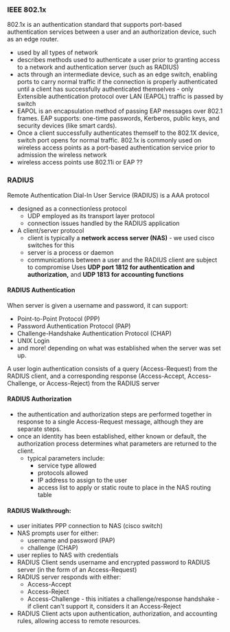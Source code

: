 ### IEEE 802.1x
802.1x is an authentication standard that supports port-based authentication services between a user and an authorization device, such as an edge router.
- used by all types of network
- describes methods used to authenticate a user prior to granting access to a network and authentication server (such as RADIUS)
- acts through an intermediate device, such as an edge switch, enabling ports to carry normal traffic if the connection is properly authenticated
until a client has successfully authenticated themselves - only Extensible authentication protocol over LAN (EAPOL) traffic is passed by switch
- EAPOL is an encapsulation method of passing EAP messages over 802.1 frames. EAP supports: one-time passwords, Kerberos, public keys, and security devices (like smart cards).
- Once a client successfully authenticates themself to the 802.1X device, switch port opens for normal traffic.
802.1x is commonly used on wireless access points as a port-based authentication service prior to admission the wireless network
- wireless access points use 802.11i or EAP ??

### RADIUS
Remote Authentication Dial-In User Service (RADIUS) is a AAA protocol
- designed as a connectionless protocol
	- UDP employed as its transport layer protocol
	- connection issues handled by the RADIUS application
- A client/server protocol
	- client is typically a **network access server (NAS)** - we used cisco switches for this
	- server is a process or daemon
	- communications between a user and the RADIUS client are subject to compromise
Uses **UDP port 1812 for authentication and authorization,** and **UDP 1813 for accounting functions**

#### RADIUS Authentication
When server is given a username and password, it can support:
- Point-to-Point Protocol (PPP)
- Password Authentication Protocol (PAP)
- Challenge-Handshake Authentication Protocol (CHAP)
- UNIX Login
- and more!
depending on what was established when the server was set up.

A user login authentication consists of a query (Access-Request) from the RADIUS client, and a corresponding response (Access-Accept, Access-Challenge, or Access-Reject) from the RADIUS server

#### RADIUS Authorization
- the authentication and authorization steps are performed together in response to a single Access-Request message, although they are separate steps.
- once an identity has been established, either known or default, the authorization process determines what parameters are returned to the client.
	- typical parameters include:
		- service type allowed
		- protocols allowed
		- IP address to assign to the user
		- access list to apply or static route to place in the NAS routing table

#### RADIUS Walkthrough:
- user initiates PPP connection to NAS (cisco switch)
- NAS prompts user for either:
	- username and password (PAP)
	- challenge (CHAP)
- user replies to NAS with credentials
- RADIUS Client sends username and encrypted password to RADIUS server (in the form of an Access-Request)
- RADIUS server responds with either:
	- Access-Accept
	- Access-Reject
	- Access-Challenge - this initiates a challenge/response handshake - if client can't support it, considers it an Access-Reject
- RADIUS Client acts upon authentication, authorization, and accounting rules, allowing access to remote resources.

